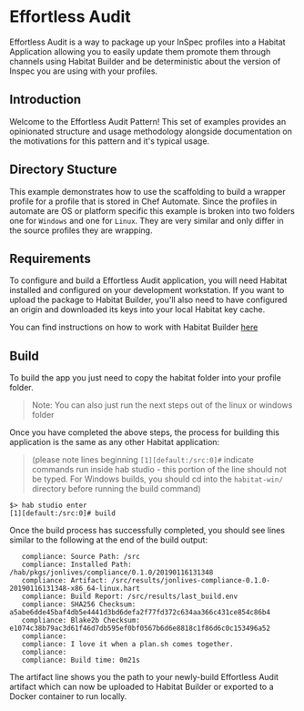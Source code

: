 # Effortless Audit

Effortless Audit is a way to package up your InSpec profiles into a Habitat Application allowing you to easily update them promote them through channels using Habitat Builder and be deterministic about the version of Inspec you are using with your profiles.

## Introduction 

Welcome to the Effortless Audit Pattern! This set of examples provides an opinionated structure and usage methodology alongside documentation on the motivations for this pattern and it's typical usage.

## Directory Stucture

This example demonstrates how to use the scaffolding to build a wrapper profile for a profile that is stored in Chef Automate. Since the profiles in automate are OS or platform specific this example is broken into two folders one for `Windows` and one for `Linux`. They are very similar and only differ in the source profiles they are wrapping.

## Requirements
To configure and build a Effortless Audit application, you will need Habitat installed and configured on your development workstation. If you want to upload the package to Habitat Builder, you'll also need to have configured an origin and downloaded its keys into your local Habitat key cache.

You can find instructions on how to work with Habitat Builder [here](https://www.habitat.sh/docs/using-builder/)

## Build

To build the app you just need to copy the habitat folder into your profile folder.
> Note: You can also just run the next steps out of the linux or windows folder

Once you have completed the above steps, the process for building this application is the same as any other Habitat application:

> (please note lines beginning ```[1][default:/src:0]#``` indicate commands run inside hab studio - this portion of the line should not be typed. For Windows builds, you should cd into the `habitat-win/` directory before running the build command)

```
$> hab studio enter
[1][default:/src:0]# build
```

Once the build process has successfully completed, you should see lines similar to the following at the end of the build output:

```
   compliance: Source Path: /src
   compliance: Installed Path: /hab/pkgs/jonlives/compliance/0.1.0/20190116131348
   compliance: Artifact: /src/results/jonlives-compliance-0.1.0-20190116131348-x86_64-linux.hart
   compliance: Build Report: /src/results/last_build.env
   compliance: SHA256 Checksum: a5abe6dde45baf4db5e4441d3bd6defa2f77fd372c634aa366c431ce854c86b4
   compliance: Blake2b Checksum: e1074c38b79ac3d61f46d7db595ef0bf0567b6d6e8818c1f86d6c0c153496a52
   compliance:
   compliance: I love it when a plan.sh comes together.
   compliance:
   compliance: Build time: 0m21s
```
The artifact line shows you the path to your newly-build Effortless Audit artifact which can now be uploaded to Habitat Builder or exported to a Docker container to run locally.
